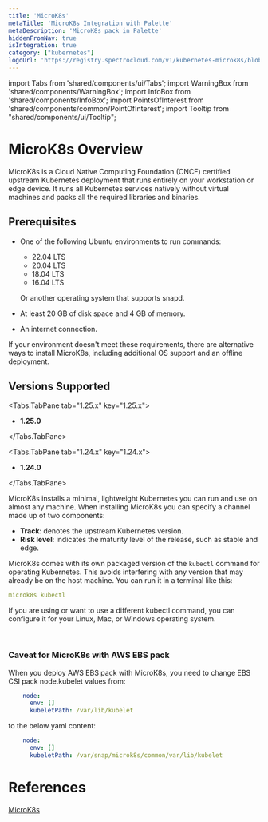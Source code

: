 ```yaml
---
title: 'MicroK8s'
metaTitle: 'MicroK8s Integration with Palette'
metaDescription: 'MicroK8s pack in Palette'
hiddenFromNav: true
isIntegration: true
category: ["kubernetes"]
logoUrl: 'https://registry.spectrocloud.com/v1/kubernetes-microk8s/blobs/sha256:b971b64f62e2e67b0a166316f96e6f4211aacea6e28459bb89275e8882ade985?type=image/png'
---
```


import Tabs from 'shared/components/ui/Tabs';
import WarningBox from 'shared/components/WarningBox';
import InfoBox from 'shared/components/InfoBox';
import PointsOfInterest from 'shared/components/common/PointOfInterest';
import Tooltip from "shared/components/ui/Tooltip";

# MicroK8s Overview

MicroK8s is a Cloud Native Computing Foundation (CNCF) certified upstream Kubernetes deployment that runs entirely on your workstation or edge device. It runs all Kubernetes services natively without virtual machines and packs all the required libraries and binaries.

## Prerequisites

- One of the following Ubuntu environments to run commands:
    - 22.04 LTS
    - 20.04 LTS
    - 18.04 LTS 
    - 16.04 LTS
    
    Or another operating system that supports snapd.


- At least 20 GB of disk space and 4 GB of memory.
- An internet connection.

<InfoBox>

If your environment doesn't meet these requirements, there are alternative ways to install MicroK8s, including additional OS support and an offline deployment.

</InfoBox>
    

## Versions Supported

<Tabs>

<Tabs.TabPane tab="1.25.x" key="1.25.x">

* **1.25.0**

</Tabs.TabPane>

<Tabs.TabPane tab="1.24.x" key="1.24.x">

* **1.24.0**

</Tabs.TabPane>
</Tabs>

MicroK8s installs a minimal, lightweight Kubernetes you can run and use on almost any machine. When installing MicroK8s you can specify a channel made up of two components: 

- **Track**: denotes the upstream Kubernetes version.  
- **Risk level**: indicates the maturity level of the release, such as stable and edge.

MicroK8s comes with its own packaged version of the ``kubectl`` command for operating Kubernetes. This avoids interfering with any version that may already be on the host machine. You can run it in a terminal like this:
<br />

``` yaml
microk8s kubectl
```

If you are using or want to use a different kubectl command, you can configure it for your Linux, Mac, or Windows operating system. 

<br />
 
<WarningBox>

### Caveat for MicroK8s with AWS EBS pack

When you deploy AWS EBS pack with MicroK8s, you need to change EBS CSI pack node.kubelet values from: 

```yaml
    node:
      env: []
      kubeletPath: /var/lib/kubelet
```
to the below yaml content:  

```yaml
    node:
      env: []
      kubeletPath: /var/snap/microk8s/common/var/lib/kubelet
```
</WarningBox>

# References

[MicroK8s](https://microk8s.io/docs)
